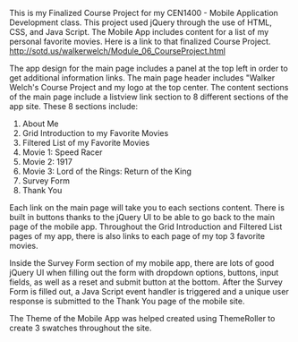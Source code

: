 This is my Finalized Course Project for my CEN1400 - Mobile Application Development class.
This project used jQuery through the use of HTML, CSS, and Java Script.
The Mobile App includes content for a list of my personal favorite movies. 
Here is a link to that finalized Course Project. http://sotd.us/walkerwelch/Module_06_CourseProject.html

The app design for the main page includes a panel at the top left in order to get additional information links.
The main page header includes "Walker Welch's Course Project and my logo at the top center.
The content sections of the main page include a listview link section to 8 different sections of the app site. 
These 8 sections include:
1. About Me
2. Grid Introduction to my Favorite Movies
3. Filtered List of my Favorite Movies
4. Movie 1: Speed Racer
5. Movie 2: 1917
6. Movie 3: Lord of the Rings: Return of the King
7. Survey Form
8. Thank You

Each link on the main page will take you to each sections content. There is built in buttons thanks to the jQuery UI to be able to go back to the main page of the mobile app.
Throughout the Grid Introduction and Filtered List pages of my app, there is also links to each page of my top 3 favorite movies.

Inside the Survey Form section of my mobile app, there are lots of good jQuery UI when filling out the form with dropdown options, buttons, input fields, as well as a reset and submit button at the bottom.
After the Survey Form is filled out, a Java Script event handler is triggered and a unique user response is submitted to the Thank You page of the mobile site.

The Theme of the Mobile App was helped created using ThemeRoller to create 3 swatches throughout the site.
